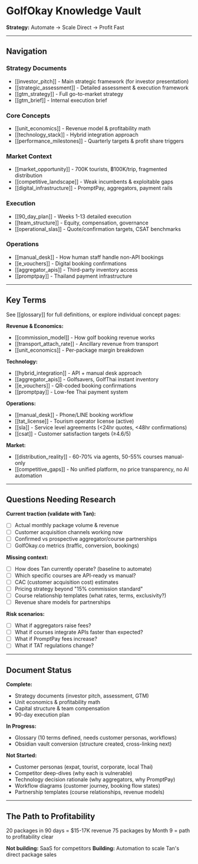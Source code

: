# GolfOkay Knowledge Vault

**Strategy:** Automate → Scale Direct → Profit Fast

---

## Navigation

### Strategy Documents
- [[investor_pitch]] - Main strategic framework (for investor presentation)
- [[strategic_assessment]] - Detailed assessment & execution framework
- [[gtm_strategy]] - Full go-to-market strategy
- [[gtm_brief]] - Internal execution brief

### Core Concepts
- [[unit_economics]] - Revenue model & profitability math
- [[technology_stack]] - Hybrid integration approach
- [[performance_milestones]] - Quarterly targets & profit share triggers

### Market Context
- [[market_opportunity]] - 700K tourists, ฿100K/trip, fragmented distribution
- [[competitive_landscape]] - Weak incumbents & exploitable gaps
- [[digital_infrastructure]] - PromptPay, aggregators, payment rails

### Execution
- [[90_day_plan]] - Weeks 1-13 detailed execution
- [[team_structure]] - Equity, compensation, governance
- [[operational_slas]] - Quote/confirmation targets, CSAT benchmarks

### Operations
- [[manual_desk]] - How human staff handle non-API bookings
- [[e_vouchers]] - Digital booking confirmations
- [[aggregator_apis]] - Third-party inventory access
- [[promptpay]] - Thailand payment infrastructure

---

## Key Terms

See [[glossary]] for full definitions, or explore individual concept pages:

**Revenue & Economics:**
- [[commission_model]] - How golf booking revenue works
- [[transport_attach_rate]] - Ancillary revenue from transport
- [[unit_economics]] - Per-package margin breakdown

**Technology:**
- [[hybrid_integration]] - API + manual desk approach
- [[aggregator_apis]] - Golfsavers, GolfThai instant inventory
- [[e_vouchers]] - QR-coded booking confirmations
- [[promptpay]] - Low-fee Thai payment system

**Operations:**
- [[manual_desk]] - Phone/LINE booking workflow
- [[tat_license]] - Tourism operator license (active)
- [[sla]] - Service level agreements (<24hr quotes, <48hr confirmations)
- [[csat]] - Customer satisfaction targets (≥4.6/5)

**Market:**
- [[distribution_reality]] - 60-70% via agents, 50-55% courses manual-only
- [[competitive_gaps]] - No unified platform, no price transparency, no AI automation

---

## Questions Needing Research

**Current traction (validate with Tan):**
- [ ] Actual monthly package volume & revenue
- [ ] Customer acquisition channels working now
- [ ] Confirmed vs prospective aggregator/course partnerships
- [ ] GolfOkay.co metrics (traffic, conversion, bookings)

**Missing context:**
- [ ] How does Tan currently operate? (baseline to automate)
- [ ] Which specific courses are API-ready vs manual?
- [ ] CAC (customer acquisition cost) estimates
- [ ] Pricing strategy beyond "15% commission standard"
- [ ] Course relationship templates (what rates, terms, exclusivity?)
- [ ] Revenue share models for partnerships

**Risk scenarios:**
- [ ] What if aggregators raise fees?
- [ ] What if courses integrate APIs faster than expected?
- [ ] What if PromptPay fees increase?
- [ ] What if TAT regulations change?

---

## Document Status

**Complete:**
- Strategy documents (investor pitch, assessment, GTM)
- Unit economics & profitability math
- Capital structure & team compensation
- 90-day execution plan

**In Progress:**
- Glossary (10 terms defined, needs customer personas, workflows)
- Obsidian vault conversion (structure created, cross-linking next)

**Not Started:**
- Customer personas (expat, tourist, corporate, local Thai)
- Competitor deep-dives (why each is vulnerable)
- Technology decision rationale (why aggregators, why PromptPay)
- Workflow diagrams (customer journey, booking flow states)
- Partnership templates (course relationships, revenue models)

---

## The Path to Profitability

20 packages in 90 days = $15-17K revenue
75 packages by Month 9 = path to profitability clear

**Not building:** SaaS for competitors
**Building:** Automation to scale Tan's direct package sales
